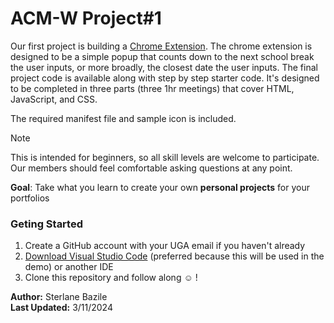 # ACM-W Project#1

Our first project is building a [Chrome Extension](https://developer.chrome.com/docs/extensions). The chrome extension is designed to be a simple popup that counts down to the next school break the user inputs, or more broadly, the closest date the user inputs. The final project code is available along with step by step starter code. It's designed to be completed in three parts (three 1hr meetings) that cover HTML, JavaScript, and CSS.

The required manifest file and sample icon is included.

>[!NOTE]
> This is intended for beginners, so all skill levels are welcome to participate. Our members should feel comfortable asking questions at any point.
>
> **Goal**: Take what you learn to create your own **personal projects** for your portfolios

### Geting Started
1. Create a GitHub account with your UGA email if you haven't already
2. [Download Visual Studio Code](https://code.visualstudio.com/download) (preferred because this will be used in the demo) or another IDE
3. Clone this repository and follow along :relaxed:	!

**Author:** Sterlane Bazile  
**Last Updated:** 3/11/2024 

